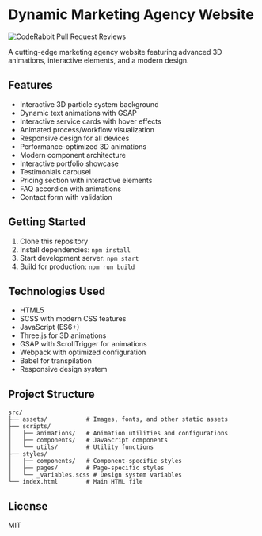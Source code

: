 # Dynamic Marketing Agency Website

![CodeRabbit Pull Request Reviews](https://img.shields.io/coderabbit/prs/github/sushrutmishra27/dynamic-agency-website?utm_source=oss&utm_medium=github&utm_campaign=sushrutmishra27%2Fdynamic-agency-website&labelColor=171717&color=FF570A&link=https%3A%2F%2Fcoderabbit.ai&label=CodeRabbit+Reviews)

A cutting-edge marketing agency website featuring advanced 3D animations, interactive elements, and a modern design.

## Features

- Interactive 3D particle system background
- Dynamic text animations with GSAP
- Interactive service cards with hover effects
- Animated process/workflow visualization
- Responsive design for all devices
- Performance-optimized 3D animations
- Modern component architecture
- Interactive portfolio showcase
- Testimonials carousel
- Pricing section with interactive elements
- FAQ accordion with animations
- Contact form with validation

## Getting Started

1. Clone this repository
2. Install dependencies: `npm install`
3. Start development server: `npm start`
4. Build for production: `npm run build`

## Technologies Used

- HTML5
- SCSS with modern CSS features
- JavaScript (ES6+)
- Three.js for 3D animations
- GSAP with ScrollTrigger for animations
- Webpack with optimized configuration
- Babel for transpilation
- Responsive design system

## Project Structure

```
src/
├── assets/           # Images, fonts, and other static assets
├── scripts/
│   ├── animations/   # Animation utilities and configurations
│   ├── components/   # JavaScript components
│   └── utils/        # Utility functions
├── styles/
│   ├── components/   # Component-specific styles
│   ├── pages/        # Page-specific styles
│   └── _variables.scss # Design system variables
└── index.html        # Main HTML file
```

## License

MIT
